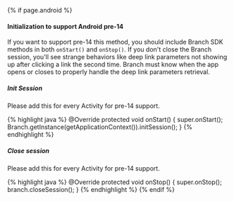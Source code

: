 {% if page.android %}
#### Initialization to support Android pre-14

If you want to support pre-14 this method, you should include Branch SDK methods in both `onStart()` and `onStop()`. If you don't close the Branch session, you'll see strange behaviors like deep link parameters not showing up after clicking a link the second time. Branch must know when the app opens or closes to properly handle the deep link parameters retrieval.

##### Init Session

Please add this for every Activity for pre-14 support.

{% highlight java %}
@Override
protected void onStart() {
    super.onStart();
    Branch.getInstance(getApplicationContext()).initSession();
}
{% endhighlight %}


##### Close session

Please add this for every Activity for pre-14 support.

{% highlight java %}
@Override
protected void onStop() {
    super.onStop();
    branch.closeSession();
}
{% endhighlight %}
{% endif %}
